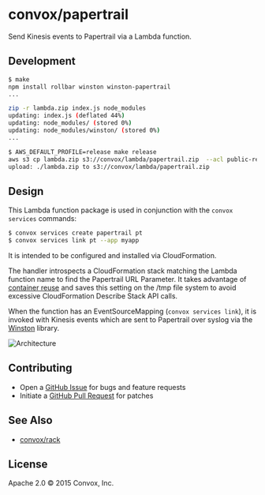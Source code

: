 # convox/papertrail

Send Kinesis events to Papertrail via a Lambda function.

## Development

```bash
$ make
npm install rollbar winston winston-papertrail
...

zip -r lambda.zip index.js node_modules
updating: index.js (deflated 44%)
updating: node_modules/ (stored 0%)
updating: node_modules/winston/ (stored 0%)
...

$ AWS_DEFAULT_PROFILE=release make release
aws s3 cp lambda.zip s3://convox/lambda/papertrail.zip  --acl public-read
upload: ./lambda.zip to s3://convox/lambda/papertrail.zip
```

## Design

This Lambda function package is used in conjunction with the `convox services`
commands:

```bash
$ convox services create papertrail pt
$ convox services link pt --app myapp
```

It is intended to be configured and installed via CloudFormation.

The handler introspects a CloudFormation stack matching the Lambda function
name to find the Papertrail URL Parameter. It takes advantage of
[container reuse](https://aws.amazon.com/blogs/compute/container-reuse-in-lambda/)
and saves this setting on the /tmp file system to avoid excessive
CloudFormation Describe Stack API calls.

When the function has an EventSourceMapping (`convox services link`), it is
invoked with Kinesis events which are sent to Papertrail over syslog via the
[Winston](https://github.com/winstonjs/winston) library.

![Architecture](https://github.com/convox/papertrail/raw/master/architecture.png "Architecture")

## Contributing

* Open a [GitHub Issue](https://github.com/convox/papertrail/issues/new) for bugs and feature requests
* Initiate a [GitHub Pull Request](https://help.github.com/articles/using-pull-requests/) for patches

## See Also

* [convox/rack](https://github.com/convox/rack)

## License

Apache 2.0 &copy; 2015 Convox, Inc.